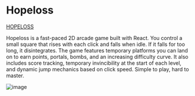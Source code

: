 <h1>Hopeloss</h1>

<a href="https://itsmout.fr/hopeloss/">HOPELOSS</a>

<p>Hopeloss is a fast-paced 2D arcade game built with React. You control a small square that rises with each click and falls when idle. If it falls for too long, it disintegrates. The game features temporary platforms you can land on to earn points, portals, bombs, and an increasing difficulty curve. It also includes score tracking, temporary invincibility at the start of each level, and dynamic jump mechanics based on click speed. Simple to play, hard to master.</p>

![image](https://github.com/user-attachments/assets/bf9cefa3-ba6e-45ff-a29d-33fe298ad5f0)

